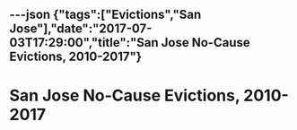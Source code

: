 ---json
{"tags":["Evictions","San Jose"],"date":"2017-07-03T17:29:00","title":"San Jose No-Cause Evictions, 2010-2017"}
---

San Jose No-Cause Evictions, 2010-2017
======================================